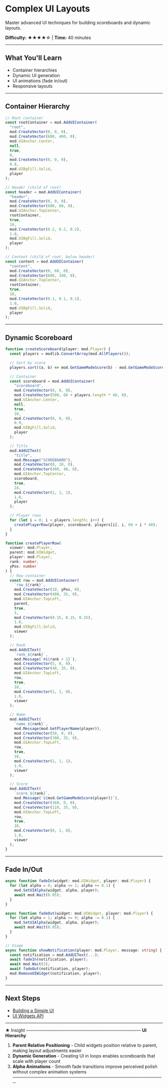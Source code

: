 # Complex UI Layouts

Master advanced UI techniques for building scoreboards and dynamic layouts.

**Difficulty:** ★★★★☆ | **Time:** 40 minutes

---

## What You'll Learn

- Container hierarchies
- Dynamic UI generation
- UI animations (fade in/out)
- Responsive layouts

---

## Container Hierarchy

```typescript
// Root container
const rootContainer = mod.AddUIContainer(
  "root",
  mod.CreateVector(0, 0, 0),
  mod.CreateVector(600, 400, 0),
  mod.UIAnchor.Center,
  null,
  true,
  0,
  mod.CreateVector(0, 0, 0),
  0.8,
  mod.UIBgFill.Solid,
  player
);

// Header (child of root)
const header = mod.AddUIContainer(
  "header",
  mod.CreateVector(0, 0, 0),
  mod.CreateVector(600, 60, 0),
  mod.UIAnchor.TopCenter,
  rootContainer,
  true,
  10,
  mod.CreateVector(0.2, 0.2, 0.2),
  1.0,
  mod.UIBgFill.Solid,
  player
);

// Content (child of root, below header)
const content = mod.AddUIContainer(
  "content",
  mod.CreateVector(0, 60, 0),
  mod.CreateVector(600, 340, 0),
  mod.UIAnchor.TopCenter,
  rootContainer,
  true,
  10,
  mod.CreateVector(0.1, 0.1, 0.1),
  1.0,
  mod.UIBgFill.Solid,
  player
);
```

---

## Dynamic Scoreboard

```typescript
function createScoreboard(player: mod.Player) {
  const players = modlib.ConvertArray(mod.AllPlayers());

  // Sort by score
  players.sort((a, b) => mod.GetGameModeScore(b) - mod.GetGameModeScore(a));

  // Container
  const scoreboard = mod.AddUIContainer(
    "scoreboard",
    mod.CreateVector(0, 0, 0),
    mod.CreateVector(500, 60 + players.length * 40, 0),
    mod.UIAnchor.Center,
    null,
    true,
    10,
    mod.CreateVector(0, 0, 0),
    0.9,
    mod.UIBgFill.Solid,
    player
  );

  // Title
  mod.AddUIText(
    "title",
    mod.Message("SCOREBOARD"),
    mod.CreateVector(0, 10, 0),
    mod.CreateVector(480, 40, 0),
    mod.UIAnchor.TopCenter,
    scoreboard,
    true,
    24,
    mod.CreateVector(1, 1, 1),
    1.0,
    player
  );

  // Player rows
  for (let i = 0; i < players.length; i++) {
    createPlayerRow(player, scoreboard, players[i], i, 60 + i * 40);
  }
}

function createPlayerRow(
  viewer: mod.Player,
  parent: mod.UIWidget,
  player: mod.Player,
  rank: number,
  yPos: number
) {
  // Row container
  const row = mod.AddUIContainer(
    `row_${rank}`,
    mod.CreateVector(10, yPos, 0),
    mod.CreateVector(480, 35, 0),
    mod.UIAnchor.TopLeft,
    parent,
    true,
    5,
    mod.CreateVector(0.15, 0.15, 0.15),
    1.0,
    mod.UIBgFill.Solid,
    viewer
  );

  // Rank
  mod.AddUIText(
    `rank_${rank}`,
    mod.Message(`#${rank + 1}`),
    mod.CreateVector(5, 0, 0),
    mod.CreateVector(40, 35, 0),
    mod.UIAnchor.TopLeft,
    row,
    true,
    18,
    mod.CreateVector(1, 1, 0),
    1.0,
    viewer
  );

  // Name
  mod.AddUIText(
    `name_${rank}`,
    mod.Message(mod.GetPlayerName(player)),
    mod.CreateVector(50, 0, 0),
    mod.CreateVector(300, 35, 0),
    mod.UIAnchor.TopLeft,
    row,
    true,
    18,
    mod.CreateVector(1, 1, 1),
    1.0,
    viewer
  );

  // Score
  mod.AddUIText(
    `score_${rank}`,
    mod.Message(`${mod.GetGameModeScore(player)}`),
    mod.CreateVector(360, 0, 0),
    mod.CreateVector(110, 35, 0),
    mod.UIAnchor.TopLeft,
    row,
    true,
    18,
    mod.CreateVector(0, 1, 0),
    1.0,
    viewer
  );
}
```

---

## Fade In/Out

```typescript
async function fadeIn(widget: mod.UIWidget, player: mod.Player) {
  for (let alpha = 0; alpha <= 1; alpha += 0.1) {
    mod.SetUIAlpha(widget, alpha, player);
    await mod.Wait(0.05);
  }
}

async function fadeOut(widget: mod.UIWidget, player: mod.Player) {
  for (let alpha = 1; alpha >= 0; alpha -= 0.1) {
    mod.SetUIAlpha(widget, alpha, player);
    await mod.Wait(0.05);
  }
}

// Usage
async function showNotification(player: mod.Player, message: string) {
  const notification = mod.AddUIText(...);
  await fadeIn(notification, player);
  await mod.Wait(3);
  await fadeOut(notification, player);
  mod.RemoveUIWidget(notification, player);
}
```

---

## Next Steps

- [Building a Simple UI](/tutorials/simple-ui)
- [UI Widgets API](/api/ui-widgets)

---

★ Insight ─────────────────────────────────────
**UI Hierarchy**
1. **Parent Relative Positioning** - Child widgets position relative to parent, making layout adjustments easier
2. **Dynamic Generation** - Creating UI in loops enables scoreboards that scale with player count
3. **Alpha Animations** - Smooth fade transitions improve perceived polish without complex animation systems
─────────────────────────────────────────────────
